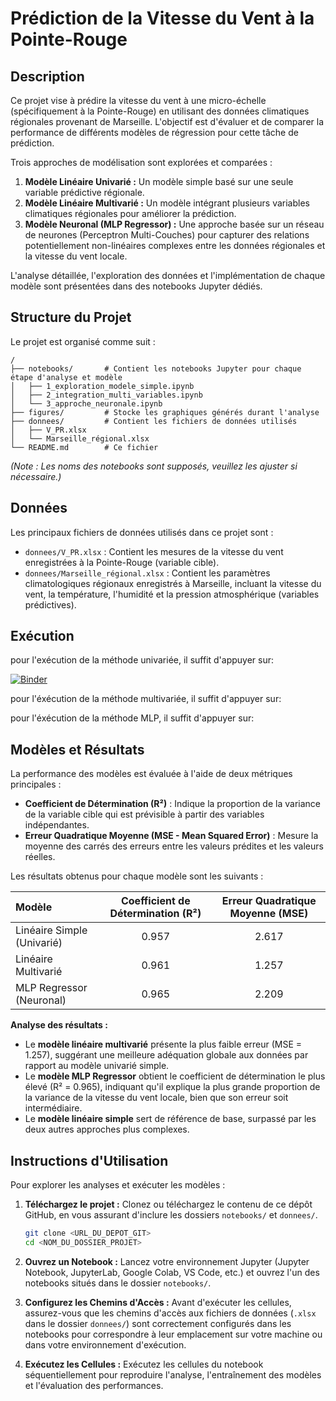 # Prédiction de la Vitesse du Vent à la Pointe-Rouge

## Description

Ce projet vise à prédire la vitesse du vent à une micro-échelle (spécifiquement à la Pointe-Rouge) en utilisant des données climatiques régionales provenant de Marseille. L'objectif est d'évaluer et de comparer la performance de différents modèles de régression pour cette tâche de prédiction.

Trois approches de modélisation sont explorées et comparées :

1.  **Modèle Linéaire Univarié :** Un modèle simple basé sur une seule variable prédictive régionale.
2.  **Modèle Linéaire Multivarié :** Un modèle intégrant plusieurs variables climatiques régionales pour améliorer la prédiction.
3.  **Modèle Neuronal (MLP Regressor) :** Une approche basée sur un réseau de neurones (Perceptron Multi-Couches) pour capturer des relations potentiellement non-linéaires complexes entre les données régionales et la vitesse du vent locale.

L'analyse détaillée, l'exploration des données et l'implémentation de chaque modèle sont présentées dans des notebooks Jupyter dédiés.

## Structure du Projet

Le projet est organisé comme suit :

```
/
├── notebooks/       # Contient les notebooks Jupyter pour chaque étape d'analyse et modèle
│   ├── 1_exploration_modele_simple.ipynb
│   ├── 2_integration_multi_variables.ipynb
│   └── 3_approche_neuronale.ipynb
├── figures/         # Stocke les graphiques générés durant l'analyse
├── donnees/         # Contient les fichiers de données utilisés
│   ├── V_PR.xlsx
│   └── Marseille_régional.xlsx
└── README.md        # Ce fichier
```

*(Note : Les noms des notebooks sont supposés, veuillez les ajuster si nécessaire.)*

## Données

Les principaux fichiers de données utilisés dans ce projet sont :

*   `donnees/V_PR.xlsx` : Contient les mesures de la vitesse du vent enregistrées à la Pointe-Rouge (variable cible).
*   `donnees/Marseille_régional.xlsx` : Contient les paramètres climatologiques régionaux enregistrés à Marseille, incluant la vitesse du vent, la température, l'humidité et la pression atmosphérique (variables prédictives).
## Exécution 
pour l'exécution de la méthode univariée, il suffit d'appuyer sur:

[![Binder](https://mybinder.org/badge_logo.svg)](https://mybinder.org/v2/gh/ZoubirCHATTI/Prediction-de-la-vitesse-du-vent/HEAD?filepath=notebooks/01_regression_lineaire_simple_univariee.ipynb)

pour l'éxécution de la méthode multivariée, il suffit d'appuyer sur:

pour l'éxécution de la méthode MLP, il suffit d'appuyer sur:


## Modèles et Résultats

La performance des modèles est évaluée à l'aide de deux métriques principales :

*   **Coefficient de Détermination (R²)** : Indique la proportion de la variance de la variable cible qui est prévisible à partir des variables indépendantes.
*   **Erreur Quadratique Moyenne (MSE - Mean Squared Error)** : Mesure la moyenne des carrés des erreurs entre les valeurs prédites et les valeurs réelles.

Les résultats obtenus pour chaque modèle sont les suivants :

| Modèle                   | Coefficient de Détermination (R²) | Erreur Quadratique Moyenne (MSE) |
| :----------------------- | :-------------------------------: | :------------------------------: |
| Linéaire Simple (Univarié) | 0.957                             | 2.617                            |
| Linéaire Multivarié      | 0.961                             | 1.257                            |
| MLP Regressor (Neuronal) | 0.965                             | 2.209                            |

**Analyse des résultats :**

*   Le **modèle linéaire multivarié** présente la plus faible erreur (MSE = 1.257), suggérant une meilleure adéquation globale aux données par rapport au modèle univarié simple.
*   Le **modèle MLP Regressor** obtient le coefficient de détermination le plus élevé (R² = 0.965), indiquant qu'il explique la plus grande proportion de la variance de la vitesse du vent locale, bien que son erreur soit intermédiaire.
*   Le **modèle linéaire simple** sert de référence de base, surpassé par les deux autres approches plus complexes.

## Instructions d'Utilisation

Pour explorer les analyses et exécuter les modèles :

1.  **Téléchargez le projet :** Clonez ou téléchargez le contenu de ce dépôt GitHub, en vous assurant d'inclure les dossiers `notebooks/` et `donnees/`.

    ```bash
    git clone <URL_DU_DEPOT_GIT>
    cd <NOM_DU_DOSSIER_PROJET>
    ```

2.  **Ouvrez un Notebook :** Lancez votre environnement Jupyter (Jupyter Notebook, JupyterLab, Google Colab, VS Code, etc.) et ouvrez l'un des notebooks situés dans le dossier `notebooks/`.

3.  **Configurez les Chemins d'Accès :** Avant d'exécuter les cellules, assurez-vous que les chemins d'accès aux fichiers de données (`.xlsx` dans le dossier `donnees/`) sont correctement configurés dans les notebooks pour correspondre à leur emplacement sur votre machine ou dans votre environnement d'exécution.

4.  **Exécutez les Cellules :** Exécutez les cellules du notebook séquentiellement pour reproduire l'analyse, l'entraînement des modèles et l'évaluation des performances.

